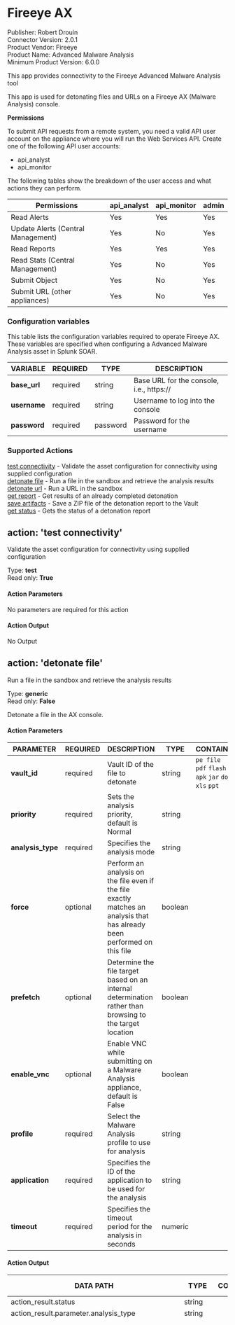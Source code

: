 # Fireeye AX

Publisher: Robert Drouin \
Connector Version: 2.0.1 \
Product Vendor: Fireeye \
Product Name: Advanced Malware Analysis \
Minimum Product Version: 6.0.0

This app provides connectivity to the Fireeye Advanced Malware Analysis tool

This app is used for detonating files and URLs on a Fireeye AX (Malware Analysis) console.

**Permissions**

To submit API requests from a remote system, you need a valid API user account on the appliance
where you will run the Web Services API. Create one of the following API user accounts:

- api_analyst
- api_monitor

The following tables show the breakdown of the user access and what actions they can perform.

| Permissions | api_analyst | api_monitor | admin |
|------------------------------------|-------------|-------------|-------|
| Read Alerts | Yes | Yes | Yes |
| Update Alerts (Central Management) | Yes | No | Yes |
| Read Reports | Yes | Yes | Yes |
| Read Stats (Central Management) | Yes | No | Yes |
| Submit Object | Yes | No | Yes |
| Submit URL (other appliances) | Yes | No | Yes |

### Configuration variables

This table lists the configuration variables required to operate Fireeye AX. These variables are specified when configuring a Advanced Malware Analysis asset in Splunk SOAR.

VARIABLE | REQUIRED | TYPE | DESCRIPTION
-------- | -------- | ---- | -----------
**base_url** | required | string | Base URL for the console, i.e., https://<console IP or FQDN> |
**username** | required | string | Username to log into the console |
**password** | required | password | Password for the username |

### Supported Actions

[test connectivity](#action-test-connectivity) - Validate the asset configuration for connectivity using supplied configuration \
[detonate file](#action-detonate-file) - Run a file in the sandbox and retrieve the analysis results \
[detonate url](#action-detonate-url) - Run a URL in the sandbox \
[get report](#action-get-report) - Get results of an already completed detonation \
[save artifacts](#action-save-artifacts) - Save a ZIP file of the detonation report to the Vault \
[get status](#action-get-status) - Gets the status of a detonation report

## action: 'test connectivity'

Validate the asset configuration for connectivity using supplied configuration

Type: **test** \
Read only: **True**

#### Action Parameters

No parameters are required for this action

#### Action Output

No Output

## action: 'detonate file'

Run a file in the sandbox and retrieve the analysis results

Type: **generic** \
Read only: **False**

Detonate a file in the AX console.

#### Action Parameters

PARAMETER | REQUIRED | DESCRIPTION | TYPE | CONTAINS
--------- | -------- | ----------- | ---- | --------
**vault_id** | required | Vault ID of the file to detonate | string | `pe file` `pdf` `flash` `apk` `jar` `doc` `xls` `ppt` |
**priority** | required | Sets the analysis priority, default is Normal | string | |
**analysis_type** | required | Specifies the analysis mode | string | |
**force** | optional | Perform an analysis on the file even if the file exactly matches an analysis that has already been performed on this file | boolean | |
**prefetch** | optional | Determine the file target based on an internal determination rather than browsing to the target location | boolean | |
**enable_vnc** | optional | Enable VNC while submitting on a Malware Analysis appliance, default is False | boolean | |
**profile** | required | Select the Malware Analysis profile to use for analysis | string | |
**application** | required | Specifies the ID of the application to be used for the analysis | string | |
**timeout** | required | Specifies the timeout period for the analysis in seconds | numeric | |

#### Action Output

DATA PATH | TYPE | CONTAINS | EXAMPLE VALUES
--------- | ---- | -------- | --------------
action_result.status | string | | success failed |
action_result.parameter.analysis_type | string | | |
action_result.parameter.application | string | | Auto Adobe Acrobat Reader DC 15.008 Adobe Reader 10.0 Adobe Reader 10.1 Adobe Reader 11.0 Adobe Reader 11.0.01 Adobe Reader 7.0 Adobe Reader 8.0 Adobe Reader 9.0 Adobe Reader 9.4 CMSTP CMSTP64 Chrome 26.0 Chrome 36.0 Chrome 40.0 Command Prompt Firefox 17.0 Firefox 19.0 Firefox 38.0 Firefox 42.0 Generic 1.0 Hancom Handler 2018 IIS_Server64 1.0 Ichitaro 2013 InternetExplorer (64-bit) 11.0 InternetExplorer 10.0 InternetExplorer 11.0 InternetExplorer 6.0 InternetExplorer 7.0 InternetExplorer 8.0 InternetExplorer 9.0 InternetExplorer X Java JDK JRE 7.13 Java JDK JRE 8.0 MS Access 2013 MS Excel 2003 SP2 MS Excel 2003 SP3 MS Excel 2007 MS Excel 2010 SP2 MS Excel 2013 MS Excel 2013 SP1 MS OneNote 2013 MS Outlook 2007 MS Outlook 2013 MS Outlook 2013 SP1 MS PowerPoint 2003 SP2 MS PowerPoint 2003 SP3 MS PowerPoint 2007 MS PowerPoint 2010 SP2 MS PowerPoint 2013 MS PowerPoint 2013 SP1 MS Publisher 2013 MS Publisher 2013 SP1 MS Word 2003 SP2 MS Word 2003 SP3 MS Word 2007 MS Word 2010 SP2 MS Word 2013 MS Word 2013 SP1 Microsoft Compiled HTML Help Microsoft Edge (64-bit) 20.10240 Microsoft HTML Application Host 10.0 Microsoft HTML Application Host 11.0 Microsoft HTML Application Host 8.0 Microsoft Windows Help File Multiple Adobe Reader X Multiple MS Excel X Multiple MS PowerPoint X Multiple MS Word X PHP WebShell 1.0 QuickTime Player 7.6 QuickTime Player 7.7 RealPlayer 12.0 RealPlayer 16.0 RegSVR 32.0 Regedit RunDLL 1.0 Shellcode32 1.0 Shellcode64 1.0 VLC Media Player 2.0 VLC Media Player 2.1 WAB WMIC 1.0 Windows Explorer Windows Media Player 11.0 Windows Media Player 12.0 Windows PowerShell Windows Scripting Host XML Handler XPS Viewer 1.0 |
action_result.parameter.enable_vnc | boolean | | True False |
action_result.parameter.force | boolean | | True False |
action_result.parameter.prefetch | boolean | | True False |
action_result.parameter.priority | string | | |
action_result.parameter.profile | string | | win7-sp1 winxp-sp3 win7x64-sp1 win10x64 |
action_result.parameter.timeout | numeric | | 1 |
action_result.parameter.vault_id | string | `pe file` `pdf` `flash` `apk` `jar` `doc` `xls` `ppt` | |
action_result.data.\*.id | numeric | | |
action_result.data.\*.submission_details.\*.id | string | `fireeyeax submission id` | |
action_result.data.\*.submission_details.\*.job_ids | string | | |
action_result.data.\*.submission_details.\*.uuid | string | `fireeyeax submission uuid` | |
action_result.data.\*.submission_details.\*.vnc_port | numeric | | 8080 |
action_result.summary | string | | |
action_result.message | string | | |
summary.total_objects | numeric | | 1 |
summary.total_objects_successful | numeric | | 1 |

## action: 'detonate url'

Run a URL in the sandbox

Type: **generic** \
Read only: **False**

Detonate a URL in the AX console.

#### Action Parameters

PARAMETER | REQUIRED | DESCRIPTION | TYPE | CONTAINS
--------- | -------- | ----------- | ---- | --------
**urls** | required | URL(s) to detonate. Comma-separated list allowed | string | `url` |
**priority** | required | Sets the analysis priority, default is Normal | string | |
**analysis_type** | required | Specifies the analysis mode | string | |
**force** | optional | Perform an analysis on the file even if the file exactly matches an analysis that has already been performed on this file | boolean | |
**prefetch** | optional | Determine the file target based on an internal determination rather than browsing to the target location | boolean | |
**enable_vnc** | optional | Enable VNC while submitting on a Malware Analysis appliance, default is False | boolean | |
**profile** | required | Select the Malware Analysis profile to use for analysis | string | |
**application** | required | Specifies the ID of the application to be used for the analysis | string | |
**timeout** | required | Specifies the timeout period for the analysis in seconds | numeric | |

#### Action Output

DATA PATH | TYPE | CONTAINS | EXAMPLE VALUES
--------- | ---- | -------- | --------------
action_result.status | string | | success failed |
action_result.parameter.analysis_type | string | | |
action_result.parameter.application | string | | Auto Adobe Acrobat Reader DC 15.008 Adobe Reader 10.0 Adobe Reader 10.1 Adobe Reader 11.0 Adobe Reader 11.0.01 Adobe Reader 7.0 Adobe Reader 8.0 Adobe Reader 9.0 Adobe Reader 9.4 CMSTP CMSTP64 Chrome 26.0 Chrome 36.0 Chrome 40.0 Command Prompt Firefox 17.0 Firefox 19.0 Firefox 38.0 Firefox 42.0 Generic 1.0 Hancom Handler 2018 IIS_Server64 1.0 Ichitaro 2013 InternetExplorer (64-bit) 11.0 InternetExplorer 10.0 InternetExplorer 11.0 InternetExplorer 6.0 InternetExplorer 7.0 InternetExplorer 8.0 InternetExplorer 9.0 InternetExplorer X Java JDK JRE 7.13 Java JDK JRE 8.0 MS Access 2013 MS Excel 2003 SP2 MS Excel 2003 SP3 MS Excel 2007 MS Excel 2010 SP2 MS Excel 2013 MS Excel 2013 SP1 MS OneNote 2013 MS Outlook 2007 MS Outlook 2013 MS Outlook 2013 SP1 MS PowerPoint 2003 SP2 MS PowerPoint 2003 SP3 MS PowerPoint 2007 MS PowerPoint 2010 SP2 MS PowerPoint 2013 MS PowerPoint 2013 SP1 MS Publisher 2013 MS Publisher 2013 SP1 MS Word 2003 SP2 MS Word 2003 SP3 MS Word 2007 MS Word 2010 SP2 MS Word 2013 MS Word 2013 SP1 Microsoft Compiled HTML Help Microsoft Edge (64-bit) 20.10240 Microsoft HTML Application Host 10.0 Microsoft HTML Application Host 11.0 Microsoft HTML Application Host 8.0 Microsoft Windows Help File Multiple Adobe Reader X Multiple MS Excel X Multiple MS PowerPoint X Multiple MS Word X PHP WebShell 1.0 QuickTime Player 7.6 QuickTime Player 7.7 RealPlayer 12.0 RealPlayer 16.0 RegSVR 32.0 Regedit RunDLL 1.0 Shellcode32 1.0 Shellcode64 1.0 VLC Media Player 2.0 VLC Media Player 2.1 WAB WMIC 1.0 Windows Explorer Windows Media Player 11.0 Windows Media Player 12.0 Windows PowerShell Windows Scripting Host XML Handler XPS Viewer 1.0 |
action_result.parameter.enable_vnc | boolean | | True False |
action_result.parameter.force | boolean | | True False |
action_result.parameter.prefetch | boolean | | True False |
action_result.parameter.priority | string | | |
action_result.parameter.profile | string | | win7-sp1 winxp-sp3 win7x64-sp1 win10x64 |
action_result.parameter.timeout | numeric | | 1 |
action_result.parameter.urls | string | `url` | |
action_result.data.\*.id | numeric | | |
action_result.data.\*.submission_details.\*.id | string | `fireeyeax submission id` | |
action_result.data.\*.submission_details.\*.job_ids | string | | |
action_result.data.\*.submission_details.\*.uuid | string | `fireeyeax submission uuid` | |
action_result.data.\*.submission_details.\*.vnc_port | numeric | | 8080 |
action_result.summary | string | | |
action_result.message | string | | |
summary.total_objects | numeric | | |
summary.total_objects_successful | numeric | | |

## action: 'get report'

Get results of an already completed detonation

Type: **investigate** \
Read only: **True**

#### Action Parameters

PARAMETER | REQUIRED | DESCRIPTION | TYPE | CONTAINS
--------- | -------- | ----------- | ---- | --------
**id** | required | Detonation ID to get the report of | string | `fireeyeax submission id` |
**extended** | optional | Get additional information from the console about this report | boolean | |

#### Action Output

DATA PATH | TYPE | CONTAINS | EXAMPLE VALUES
--------- | ---- | -------- | --------------
action_result.status | string | | success failed |
action_result.parameter.extended | boolean | | True False |
action_result.parameter.id | string | `fireeyeax submission id` | |
action_result.data.\*.alert.\*.malicious | string | | |
action_result.data.\*.alert.\*.severity | string | | |
action_result.data.\*.alert.\*.uuid | string | `fireeyeax submission uuid` | |
action_result.summary | string | | |
action_result.message | string | | |
summary.total_objects | numeric | | 1 |
summary.total_objects_successful | numeric | | 1 |

## action: 'save artifacts'

Save a ZIP file of the detonation report to the Vault

Type: **investigate** \
Read only: **True**

This action downloads all the malware artifacts from a detonation as a ZIP file and adds that file to the vault.

#### Action Parameters

PARAMETER | REQUIRED | DESCRIPTION | TYPE | CONTAINS
--------- | -------- | ----------- | ---- | --------
**uuid** | required | UUID of detonation to get the results of | string | `fireeyeax submission uuid` |

#### Action Output

DATA PATH | TYPE | CONTAINS | EXAMPLE VALUES
--------- | ---- | -------- | --------------
action_result.status | string | | success failed |
action_result.parameter.uuid | string | `fireeyeax submission uuid` | |
action_result.data | string | | |
action_result.summary | string | | |
action_result.message | string | | |
summary.total_objects | numeric | | 1 |
summary.total_objects_successful | numeric | | 1 |

## action: 'get status'

Gets the status of a detonation report

Type: **investigate** \
Read only: **True**

#### Action Parameters

PARAMETER | REQUIRED | DESCRIPTION | TYPE | CONTAINS
--------- | -------- | ----------- | ---- | --------
**id** | required | Submission ID of the detonation report to get the status of | string | `fireeyeax submission id` |

#### Action Output

DATA PATH | TYPE | CONTAINS | EXAMPLE VALUES
--------- | ---- | -------- | --------------
action_result.status | string | | success failed |
action_result.parameter.id | string | `fireeyeax submission id` | 12345 |
action_result.data.\*.analysisStatus | string | | In Progress Done Submission not found |
action_result.data.\*.submissionStatus | string | | running done |
action_result.data.\*.submission_details.\*.id | string | `fireeyeax submission id` | 12345 |
action_result.data.\*.submission_details.\*.job_ids | string | | |
action_result.data.\*.submission_details.\*.uuid | string | `fireeyeax submission uuid` | |
action_result.data.\*.submission_details.\*.vnc_port | numeric | | 8080 |
action_result.data.\*.verdict | string | | malicious non-malicious |
action_result.summary | string | | |
action_result.message | string | | |
summary.total_objects | numeric | | 1 |
summary.total_objects_successful | numeric | | 1 |

______________________________________________________________________

Auto-generated Splunk SOAR Connector documentation.

Copyright 2025 Splunk Inc.

Licensed under the Apache License, Version 2.0 (the "License");
you may not use this file except in compliance with the License.
You may obtain a copy of the License at

http://www.apache.org/licenses/LICENSE-2.0

Unless required by applicable law or agreed to in writing,
software distributed under the License is distributed on an "AS IS" BASIS,
WITHOUT WARRANTIES OR CONDITIONS OF ANY KIND, either express or implied.
See the License for the specific language governing permissions and limitations under the License.
